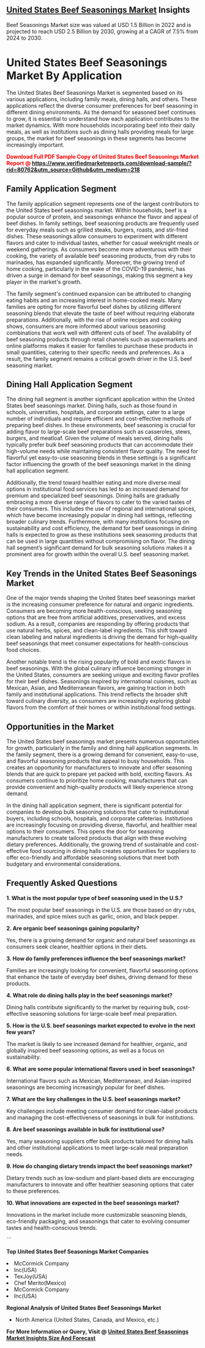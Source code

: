 <h2><a href="https://www.verifiedmarketreports.com/download-sample/?rid=80762&amp;utm_source=Github&amp;utm_medium=218" target="_blank">United States Beef Seasonings Market</a> Insights</h2><p>Beef Seasonings Market size was valued at USD 1.5 Billion in 2022 and is projected to reach USD 2.5 Billion by 2030, growing at a CAGR of 7.5% from 2024 to 2030.</p><p> <h1>United States Beef Seasonings Market By Application</h1> <p>The United States Beef Seasonings Market is segmented based on its various applications, including family meals, dining halls, and others. These applications reflect the diverse consumer preferences for beef seasoning in different dining environments. As the demand for seasoned beef continues to grow, it is essential to understand how each application contributes to the market dynamics. With more households incorporating beef into their daily meals, as well as institutions such as dining halls providing meals for large groups, the market for beef seasonings in these segments has become increasingly important.</p> <p><strong><p><span class=""><span style="color: #ff0000;"><strong>Download Full PDF Sample Copy of United States Beef Seasonings Market Report</strong> @ </span><a href="https://www.verifiedmarketreports.com/download-sample/?rid=80762&amp;utm_source=Github&amp;utm_medium=218" target="_blank">https://www.verifiedmarketreports.com/download-sample/?rid=80762&amp;utm_source=Github&amp;utm_medium=218</a></span></p></strong></p> <h2>Family Application Segment</h2> <p>The family application segment represents one of the largest contributors to the United States beef seasonings market. Within households, beef is a popular source of protein, and seasonings enhance the flavor and appeal of beef dishes. In family settings, beef seasoning products are frequently used for everyday meals such as grilled steaks, burgers, roasts, and stir-fried dishes. These seasonings allow consumers to experiment with different flavors and cater to individual tastes, whether for casual weeknight meals or weekend gatherings. As consumers become more adventurous with their cooking, the variety of available beef seasoning products, from dry rubs to marinades, has expanded significantly. Moreover, the growing trend of home cooking, particularly in the wake of the COVID-19 pandemic, has driven a surge in demand for beef seasonings, making this segment a key player in the market's growth.</p> <p>The family segment's continued expansion can be attributed to changing eating habits and an increasing interest in home-cooked meals. Many families are opting for more flavorful beef dishes by utilizing different seasoning blends that elevate the taste of beef without requiring elaborate preparations. Additionally, with the rise of online recipes and cooking shows, consumers are more informed about various seasoning combinations that work well with different cuts of beef. The availability of beef seasoning products through retail channels such as supermarkets and online platforms makes it easier for families to purchase these products in small quantities, catering to their specific needs and preferences. As a result, the family segment remains a critical growth driver in the U.S. beef seasoning market.</p> <h2>Dining Hall Application Segment</h2> <p>The dining hall segment is another significant application within the United States beef seasonings market. Dining halls, such as those found in schools, universities, hospitals, and corporate settings, cater to a large number of individuals and require efficient and cost-effective methods of preparing beef dishes. In these environments, beef seasoning is crucial for adding flavor to large-scale beef preparations such as casseroles, stews, burgers, and meatloaf. Given the volume of meals served, dining halls typically prefer bulk beef seasoning products that can accommodate their high-volume needs while maintaining consistent flavor quality. The need for flavorful yet easy-to-use seasoning blends in these settings is a significant factor influencing the growth of the beef seasonings market in the dining hall application segment.</p> <p>Additionally, the trend toward healthier eating and more diverse meal options in institutional food services has led to an increased demand for premium and specialized beef seasonings. Dining halls are gradually embracing a more diverse range of flavors to cater to the varied tastes of their consumers. This includes the use of regional and international spices, which have become increasingly popular in dining hall settings, reflecting broader culinary trends. Furthermore, with many institutions focusing on sustainability and cost efficiency, the demand for beef seasonings in dining halls is expected to grow as these institutions seek seasoning products that can be used in large quantities without compromising on flavor. The dining hall segment’s significant demand for bulk seasoning solutions makes it a prominent area for growth within the overall U.S. beef seasoning market.</p> <h2>Key Trends in the United States Beef Seasonings Market</h2> <p>One of the major trends shaping the United States beef seasonings market is the increasing consumer preference for natural and organic ingredients. Consumers are becoming more health-conscious, seeking seasoning options that are free from artificial additives, preservatives, and excess sodium. As a result, companies are responding by offering products that use natural herbs, spices, and clean-label ingredients. This shift toward clean labeling and natural ingredients is driving the demand for high-quality beef seasonings that meet consumer expectations for health-conscious food choices.</p> <p>Another notable trend is the rising popularity of bold and exotic flavors in beef seasonings. With the global culinary influence becoming stronger in the United States, consumers are seeking unique and exciting flavor profiles for their beef dishes. Seasonings inspired by international cuisines, such as Mexican, Asian, and Mediterranean flavors, are gaining traction in both family and institutional applications. This trend reflects the broader shift toward culinary diversity, as consumers are increasingly exploring global flavors from the comfort of their homes or within institutional food settings.</p> <h2>Opportunities in the Market</h2> <p>The United States beef seasonings market presents numerous opportunities for growth, particularly in the family and dining hall application segments. In the family segment, there is a growing demand for convenient, easy-to-use, and flavorful seasoning products that appeal to busy households. This creates an opportunity for manufacturers to innovate and offer seasoning blends that are quick to prepare yet packed with bold, exciting flavors. As consumers continue to prioritize home cooking, manufacturers that can provide convenient and high-quality products will likely experience strong demand.</p> <p>In the dining hall application segment, there is significant potential for companies to develop bulk seasoning solutions that cater to institutional buyers, including schools, hospitals, and corporate cafeterias. Institutions are increasingly focusing on providing diverse, flavorful, and healthier meal options to their consumers. This opens the door for seasoning manufacturers to create tailored products that align with these evolving dietary preferences. Additionally, the growing trend of sustainable and cost-effective food sourcing in dining halls creates opportunities for suppliers to offer eco-friendly and affordable seasoning solutions that meet both budgetary and environmental considerations.</p> <h2>Frequently Asked Questions</h2> <p><strong>1. What is the most popular type of beef seasoning used in the U.S.?</strong></p> <p>The most popular beef seasonings in the U.S. are those based on dry rubs, marinades, and spice mixes such as garlic, onion, and black pepper.</p> <p><strong>2. Are organic beef seasonings gaining popularity?</strong></p> <p>Yes, there is a growing demand for organic and natural beef seasonings as consumers seek cleaner, healthier options in their diets.</p> <p><strong>3. How do family preferences influence the beef seasonings market?</strong></p> <p>Families are increasingly looking for convenient, flavorful seasoning options that enhance the taste of everyday beef dishes, driving demand for these products.</p> <p><strong>4. What role do dining halls play in the beef seasonings market?</strong></p> <p>Dining halls contribute significantly to the market by requiring bulk, cost-effective seasoning solutions for large-scale beef meal preparation.</p> <p><strong>5. How is the U.S. beef seasonings market expected to evolve in the next few years?</strong></p> <p>The market is likely to see increased demand for healthier, organic, and globally inspired beef seasoning options, as well as a focus on sustainability.</p> <p><strong>6. What are some popular international flavors used in beef seasonings?</strong></p> <p>International flavors such as Mexican, Mediterranean, and Asian-inspired seasonings are becoming increasingly popular for beef dishes.</p> <p><strong>7. What are the key challenges in the U.S. beef seasonings market?</strong></p> <p>Key challenges include meeting consumer demand for clean-label products and managing the cost-effectiveness of seasonings in bulk for institutions.</p> <p><strong>8. Are beef seasonings available in bulk for institutional use?</strong></p> <p>Yes, many seasoning suppliers offer bulk products tailored for dining halls and other institutional applications to meet large-scale meal preparation needs.</p> <p><strong>9. How do changing dietary trends impact the beef seasonings market?</strong></p> <p>Dietary trends such as low-sodium and plant-based diets are encouraging manufacturers to innovate and offer healthier seasoning options that cater to these preferences.</p> <p><strong>10. What innovations are expected in the beef seasonings market?</strong></p> <p>Innovations in the market include more customizable seasoning blends, eco-friendly packaging, and seasonings that cater to evolving consumer tastes and health-conscious trends.</p> ```</p><p><strong>Top United States Beef Seasonings Market Companies</strong></p><div data-test-id=""><p><li>McCormick Company</li><li>Inc(USA)</li><li> TexJoy(USA)</li><li> Chef Merito(Mexico)</li><li> McCormick Company</li><li>Inc(USA)</li></p><div><strong>Regional Analysis of&nbsp;United States Beef Seasonings Market</strong></div><ul><li dir="ltr"><p dir="ltr">North America&nbsp;(United States, Canada, and Mexico, etc.)</p></li></ul><p><strong>For More Information or Query, Visit @&nbsp;</strong><strong><a href="https://www.verifiedmarketreports.com/product/global-beef-seasonings-market-growth-2019-2024/?utm_source=Github&amp;utm_medium=218" target="_blank">United States Beef Seasonings Market Insights Size And Forecast</a></strong></p></div>
